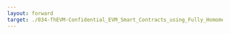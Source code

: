 ```yaml
---
layout: forward
target: ./034-fhEVM-Confidential_EVM_Smart_Contracts_using_Fully_Homomorphic_Encryption
---
```


